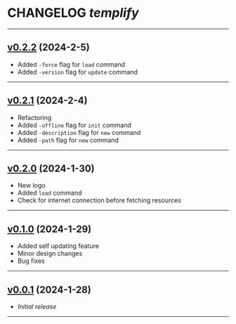 # CHANGELOG _templify_

---

## [v0.2.2](https://github.com/cophilot/templify/tree/0.2.2) (2024-2-5)

-   Added `-force` flag for `load` command
-   Added `-version` flag for `update` command

---

## [v0.2.1](https://github.com/cophilot/templify/tree/0.2.1) (2024-2-4)

-   Refactoring
-   Added `-offline` flag for `init` command
-   Added `-description` flag for `new` command
-   Added `-path` flag for `new` command

---

## [v0.2.0](https://github.com/cophilot/templify/tree/0.2.0) (2024-1-30)

-   New logo
-   Added `load` command
-   Check for internet connection before fetching resources

---

## [v0.1.0](https://github.com/cophilot/templify/tree/0.1.0) (2024-1-29)

-   Added self updating feature
-   Minor design changes
-   Bug fixes

---

## [v0.0.1](https://github.com/cophilot/templify/tree/0.0.1) (2024-1-28)

-   _Initial release_

---
